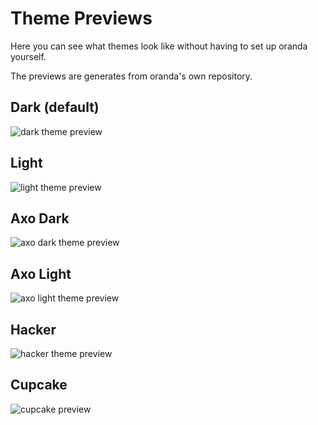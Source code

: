 # Theme Previews

Here you can see what themes look like without having to set up oranda yourself.

The previews are generates from oranda's own repository.

## Dark (default)

![dark theme preview](/images/themes/dark.jpg)

## Light

![light theme preview](/images/themes/light.jpg)

## Axo Dark

![axo dark theme preview](/images/themes/axodark.jpg)

## Axo Light


![axo light theme preview](/images/themes/axolight.jpg)

## Hacker

![hacker theme preview](/images/themes/hacker.jpg)

## Cupcake

![cupcake preview](/images/themes/cupcake.jpg)

